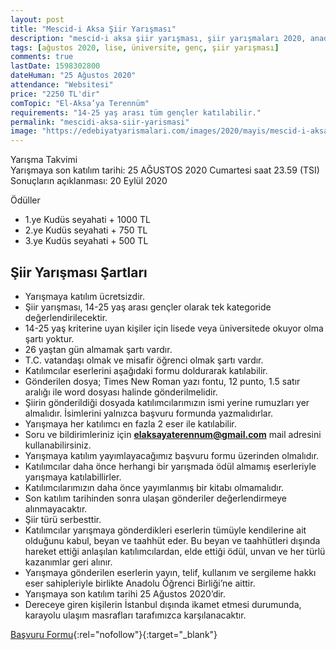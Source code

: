 ```yaml
---
layout: post
title: "Mescid-i Aksa Şiir Yarışması"
description: "mescid-i aksa şiir yarışması, şiir yarışmaları 2020, anadolu öğrenci birliği"
tags: [ağustos 2020, lise, üniversite, genç, şiir yarışması]
comments: true
lastDate: 1598302800    
dateHuman: "25 Ağustos 2020"
attendance: "Websitesi"
price: "2250 TL'dir"
comTopic: "El-Aksa’ya Terennüm"
requirements: "14-25 yaş arası tüm gençler katılabilir."
permalink: "mescidi-aksa-siir-yarismasi"
image: "https://edebiyatyarismalari.com/images/2020/mayis/mescid-i-aksa-siir-yarismasi.jpg"
---
```


Yarışma Takvimi  
Yarışmaya son katılım tarihi: 25 AĞUSTOS 2020 Cumartesi saat 23.59 (TSI)  
Sonuçların açıklanması: 20 Eylül 2020  

Ödüller
- 1.ye Kudüs seyahati + 1000 TL
- 2.ye Kudüs seyahati + 750 TL
- 3.ye Kudüs seyahati + 500 TL

## Şiir Yarışması Şartları
- Yarışmaya katılım ücretsizdir.
- Şiir yarışması, 14-25 yaş arası gençler olarak tek kategoride değerlendirilecektir.
- 14-25 yaş kriterine uyan kişiler için lisede veya üniversitede okuyor olma şartı yoktur.
- 26 yaştan gün almamak şartı vardır.
- T.C. vatandaşı olmak ve misafir öğrenci olmak şartı vardır.
- Katılımcılar eserlerini aşağıdaki formu doldurarak katılabilir.
- Gönderilen dosya; Times New Roman yazı fontu, 12 punto, 1.5 satır aralığı ile word dosyası halinde gönderilmelidir.
- Şiirin gönderildiği dosyada katılımcılarımızın ismi yerine rumuzları yer almalıdır. İsimlerini yalnızca başvuru formunda yazmalıdırlar.
- Yarışmaya her katılımcı en fazla 2 eser ile katılabilir.
- Soru ve bildirimleriniz için **elaksayaterennum@gmail.com** mail adresini kullanabilirsiniz.
- Yarışmaya katılım yayımlayacağımız başvuru formu üzerinden olmalıdır.
- Katılımcılar daha önce herhangi bir yarışmada ödül almamış eserleriyle yarışmaya katılabillirler.
- Katılımcılarımızın daha önce yayımlanmış bir kitabı olmamalıdır.
- Son katılım tarihinden sonra ulaşan gönderiler değerlendirmeye alınmayacaktır.
- Şiir türü serbesttir.
- Katılımcılar yarışmaya gönderdikleri eserlerin tümüyle kendilerine ait olduğunu kabul, beyan ve taahhüt eder. Bu beyan ve taahhütleri dışında hareket ettiği anlaşılan katılımcılardan, elde ettiği ödül, unvan ve her türlü kazanımlar geri alınır.
- Yarışmaya gönderilen eserlerin yayın, telif, kullanım ve sergileme hakkı eser sahipleriyle birlikte Anadolu Öğrenci Birliği’ne aittir.
- Yarışmaya son katılım tarihi 25 Ağustos 2020’dir.
- Dereceye giren kişilerin İstanbul dışında ikamet etmesi durumunda, karayolu ulaşım masrafları tarafımızca karşılanacaktır.

[Başvuru Formu](https://docs.google.com/forms/d/e/1FAIpQLSfe75XN2Z9Ny3fFIREtu0SSSNtY3SmZ5-rxeFI7dhxeEc_h-A/viewform?vc=0&c=0&w=1&ref=edebiyatyarismalari.com){:rel="nofollow"}{:target="_blank"}